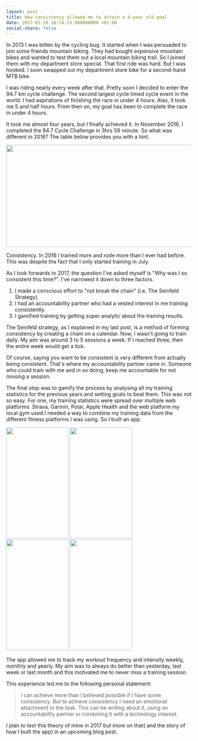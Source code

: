 ```yaml
---
layout: post
title: How consistency allowed me to attain a 4-year old goal
date: 2017-01-26 16:54:53.000000000 +02:00
social-share: false
---
```

In 2013 I was bitten by the cycling bug. It started when I was persuaded to join some friends mountain biking. They had bought expensive mountain bikes and wanted to test them out a local mountain biking trail. So I joined them with my department store special. 
That first ride was hard. But I was hooked. I soon swapped out my department store bike for a second-hand MTB bike.

I was riding nearly every week after that. Pretty soon I decided to enter the 94.7 km cycle challenge. The second largest cycle timed cycle event in the world. I had aspirations of finishing the race in under 4 hours. Alas, it took me 5 and half hours. From then on, my goal has been to complete the race in under 4 hours.

It took me almost four years, but I finally achieved it. In November 2016, I completed the 94.7 Cycle Challenge in 3hrs 59 minute. So what was different in 2016? The table below provides you with a hint.

<a href="http://asifhamza.com/http://asifhamza.com/wp-content/uploads/2017/01/Strava-Stats.jpg"><img class="alignnone wp-image-368" src="{{ site.baseurl }}/assets/Strava-Stats-300x138.jpg" alt="" width="600" height="276" /></a>

Consistency. In 2016 I trained more and rode more than I ever had before. This was despite the fact that I only started training in July.

As I look forwards to 2017, the question I've asked myself is "Why was I so consistent this time?". 
I've narrowed it down to three factors.
1. I made a conscious effort to "not break the chain" (i.e. The Seinfeld Strategy).
2. I had an accountability partner who had a vested interest in me training consistently.
3. I gamified training by getting super analytic about the training results.


The Seinfeld strategy, as I explained in my last post, is a method of forming consistency by creating a chain on a calendar. Now, I wasn't going to train daily. My aim was around 3 to 5 sessions a week. If I reached three, then the entire week would get a tick.

Of course, saying you want to be consistent is very different from actually being consistent. That's where my accountability partner came in. Someone who could train with me and in so doing, keep me accountable for not missing a session.

The final step was to gamify the process by analysing all my training statistics for the previous years and setting goals to beat them. This was not so easy. For one, my training statistics were spread over multiple web platforms. Strava, Garmin, Polar, Apple Health and the web platform my local gym used.I needed a way to combine my training data from the different fitness platforms I was using. So I built an app.

<a href="http://asifhamza.com/http://asifhamza.com/wp-content/uploads/2017/01/IMG_1867.png"><img class="alignnone size-medium wp-image-374" src="{{ site.baseurl }}/assets/IMG_1867-169x300.png" alt="" width="169" height="300" /></a> <a href="http://asifhamza.com/http://asifhamza.com/wp-content/uploads/2017/01/IMG_1866.png"><img class="alignnone size-medium wp-image-373" src="{{ site.baseurl }}/assets/IMG_1866-169x300.png" alt="" width="169" height="300" /></a> <a href="http://asifhamza.com/http://asifhamza.com/wp-content/uploads/2017/01/IMG_1865.png"><img class="alignnone size-medium wp-image-372" src="{{ site.baseurl }}/assets/IMG_1865-169x300.png" alt="" width="169" height="300" /></a> <a href="http://asifhamza.com/http://asifhamza.com/wp-content/uploads/2017/01/IMG_1864.png"><img class="alignnone size-medium wp-image-371" src="{{ site.baseurl }}/assets/IMG_1864-169x300.png" alt="" width="169" height="300" /></a>

The app allowed me to track my workout frequency and intensity weekly, monthly and yearly. My aim was to always do better than yesterday, last week or last month and this motivated me to never miss a training session.

This experience led me to the following personal statement:

> I can achieve more than I believed possible if I have some consistency. But to achieve consistency I need an emotional attachment to the task. This can be writing about it, using an accountability partner or combining it with a technology interest.

I plan to test this theory of mine in 2017 but more on that( and the story of how I built the app) in an upcoming blog post.

